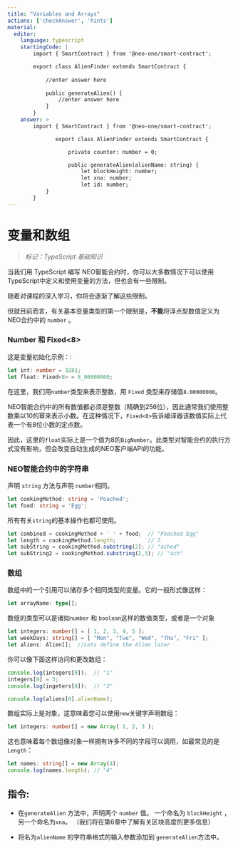 ```yaml
---
title: "Variables and Arrays"
actions: ['checkAnswer', 'hints']
material: 
  editor:
    language: typescript
    startingCode: |
        import { SmartContract } from '@neo-one/smart-contract';

        export class AlienFinder extends SmartContract {
        
            //enter answer here
          
            public generateAlien() {
                //enter answer here
            }
        }
    answer: > 
        import { SmartContract } from '@neo-one/smart-contract';

               export class AlienFinder extends SmartContract {

                   private counter: number = 0; 

                   public generateAlien(alienName: string) {
                       let blockHeight: number;
                       let xna: number;
                       let id: number;
            }
        }
---
```

# 变量和数组
> *标记：TypeScript 基础知识*

当我们用 TypeScript 编写 NEO智能合约时，你可以大多数情况下可以使用
TypeScript中定义和使用变量的方法，但也会有一些限制。

随着对课程的深入学习，你将会逐渐了解这些限制。

但就目前而言，有关基本变量类型的第一个限制是，**不能**将浮点型数值定义为NEO合约中的 `number` 。


### Number 和 Fixed<8>

这是变量初始化示例：: 

```typescript
let int: number = 3281;
let float: Fixed<8> = 8_00000000;
```

在这里，我们用`number`类型来表示整数，用 `Fixed` 类型来存储值`8.00000000`。

NEO智能合约中的所有数值都必须是整数（精确到256位），因此通常我们使用整数乘以10的幂来表示小数。在这种情况下，`Fixed<8>`告诉编译器该数值实际上代表一个有8位小数的定点数。

因此，这里的`float`实际上是一个值为8的`BigNumber`。此类型对智能合约的执行方式没有影响，但会改变自动生成的NEO客户端API的功能。


### NEO智能合约中的字符串

声明 `string` 方法与声明 `number`相同。

```typescript
let cookingMethod: string = 'Poached'; 
let food: string = 'Egg'; 
```

所有有关`string`的基本操作也都可使用。

```typescript
let combined = cookingMethod + ' ' + food;  // "Poached Egg"
let length = cookingMethod.length;          // 7
let subString = cookingMethod.substring(2); // "ached"
let subString2 = cookingMethod.substring(2,3); // "ach"
```

### 数组

数组中的一个引用可以储存多个相同类型的变量。它的一般形式像这样：

```typescript
let arrayName: type[]; 
```

数组的类型可以是诸如`number` 和  `boolean`这样的数值类型，或者是一个对象

```typescript
let integers: number[] = [ 1, 2, 3, 4, 5 ]; 
let weekDays: string[] = [ "Mon", "Tue", "Wed", "Thu", "Fri" ]; 
let aliens: Alien[];  //Lets define the Alien later
```

你可以像下面这样访问和更改数组：

```typescript
console.log(integers[0]);  // "1"
integers[0] = 3; 
console.log(ingeters[0]);  // "3"

console.log(aliens[0].alienName);
```
数组实际上是对象，这意味着您可以使用`new`关键字声明数组：

```typescript
let integers: number[] = new Array( 1, 2, 3 ); 
```
这也意味着每个数组像对象一样拥有许多不同的字段可以调用，如最常见的是 `Length`：


```typescript
let names: string[] = new Array(4); 
console.log(names.length); // "4"
```

## 指令: 

- 在`generateAlien` 方法中，声明两个 `number` 值。 一个命名为 `blockHeight` ，另一个命名为`xna`。 （我们将在第6章中了解有关区块高度的更多信息）

- 将名为`alienName` 的字符串格式的输入参数添加到 `generateAlien`方法中。

